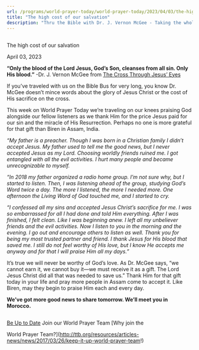 ```yaml
---
url: /programs/world-prayer-today/world-prayer-today/2023/04/03/the-high-cost-of-our-salvation
title: "The high cost of our salvation"
description: "Thru the Bible with Dr. J. Vernon McGee - Taking the whole Word to the whole world"
---
```







## 
 The high cost of our salvation


April 03, 2023




**“Only the blood of the Lord Jesus, God’s Son, cleanses from all sin. Only His blood.”** -Dr. J. Vernon McGee from [The Cross Through Jesus’ Eyes](https://www.ttb.org/docs/default-source/booklets/ttb_the-cross-through-jesus'-eyes.pdf?sfvrsn=f0171816_2)

If you’ve traveled with us on the Bible Bus for very long, you know Dr. McGee doesn’t mince words about the glory of Jesus Christ or the cost of His sacrifice on the cross. 

This week on World Prayer Today we’re traveling on our knees praising God alongside our fellow listeners as we thank Him for the price Jesus paid for our sin and the miracle of His Resurrection. Perhaps no one is more grateful for that gift than Biren in Assam, India.

*“My father is a preacher. Though I was born in a Christian family I didn’t accept Jesus. My father used to tell me the good news, but I never accepted Jesus as my Lord. Choosing worldly friends ruined me. I got entangled with all the evil activities. I hurt many people and became unrecognizable to myself.*

*“In 2018 my father organized a radio home group. I’m not sure why, but I started to listen. Then, I was listening ahead of the group, studying God’s Word twice a day. The more I listened, the more I needed more. One afternoon the Living Word of God touched me, and I started to cry.* 

*“I confessed all my sins and accepted Jesus Christ’s sacrifice for me. I was so embarrassed for all I had done and told Him everything. After I was finished, I felt clean. Like I was beginning anew. I left all my unbeliever friends and the evil activities. Now I listen to you in the morning and the evening. I go out and encourage others to listen as well. Thank you for being my most trusted partner and friend. I thank Jesus for His blood that saved me. I still do not feel worthy of His love, but I know He accepts me anyway and for that I will praise Him all my days.”* 

It’s true we will never be worthy of God’s love. As Dr. McGee says, “we cannot earn it, we cannot buy it—we must receive it as a gift. The Lord Jesus Christ did all that was needed to save us.” Thank Him for that gift today in your life and pray more people in Assam come to accept it. Like Biren, may they begin to praise Him each and every day.

**We’ve got more good news to share tomorrow. We’ll meet you in Morocco.**







## 




[Be Up to Date](http://feeds.feedburner.com/WorldPrayerToday "World Prayer Today RSS Feed")
Join our World Prayer Team
[Why join the  

World Prayer Team?](http://ttb.org/resources/articles-news/news/2017/03/26/keep-it-up-world-prayer-team!)




